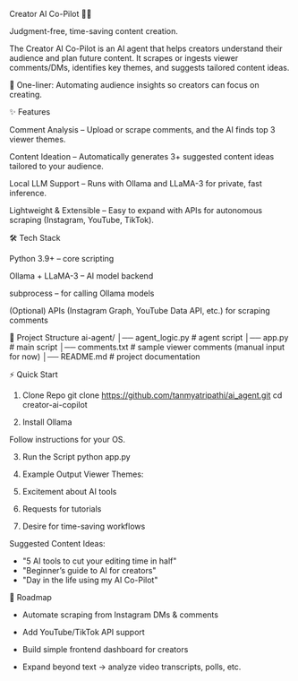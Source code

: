 Creator AI Co-Pilot 🎥🤖

Judgment-free, time-saving content creation.

The Creator AI Co-Pilot is an AI agent that helps creators understand their audience and plan future content. It scrapes or ingests viewer comments/DMs, identifies key themes, and suggests tailored content ideas.

🚀 One-liner: Automating audience insights so creators can focus on creating.

✨ Features

Comment Analysis – Upload or scrape comments, and the AI finds top 3 viewer themes.

Content Ideation – Automatically generates 3+ suggested content ideas tailored to your audience.

Local LLM Support – Runs with Ollama
 and LLaMA-3 for private, fast inference.

Lightweight & Extensible – Easy to expand with APIs for autonomous scraping (Instagram, YouTube, TikTok).

🛠️ Tech Stack

Python 3.9+ – core scripting

Ollama + LLaMA-3 – AI model backend

subprocess – for calling Ollama models

(Optional) APIs (Instagram Graph, YouTube Data API, etc.) for scraping comments

📂 Project Structure
ai-agent/
│── agent_logic.py      # agent script
│── app.py              # main script
│── comments.txt        # sample viewer comments (manual input for now)
│── README.md           # project documentation

⚡ Quick Start
1. Clone Repo
git clone https://github.com/tanmyatripathi/ai_agent.git
cd creator-ai-copilot

2. Install Ollama

Follow instructions for your OS.

3. Run the Script
python app.py

4. Example Output
Viewer Themes:
1. Excitement about AI tools
2. Requests for tutorials
3. Desire for time-saving workflows

Suggested Content Ideas:
- "5 AI tools to cut your editing time in half"
- "Beginner’s guide to AI for creators"
- "Day in the life using my AI Co-Pilot"

🚧 Roadmap

- Automate scraping from Instagram DMs & comments

- Add YouTube/TikTok API support

- Build simple frontend dashboard for creators

- Expand beyond text → analyze video transcripts, polls, etc.